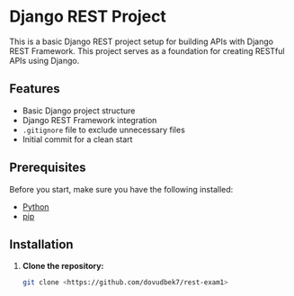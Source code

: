 # Django REST Project

This is a basic Django REST project setup for building APIs with Django REST Framework. This project serves as a foundation for creating RESTful APIs using Django.

## Features

- Basic Django project structure
- Django REST Framework integration
- `.gitignore` file to exclude unnecessary files
- Initial commit for a clean start

## Prerequisites

Before you start, make sure you have the following installed:

- [Python](https://www.python.org/downloads/)
- [pip](https://pip.pypa.io/en/stable/)

## Installation

1. **Clone the repository:**

   ```bash
   git clone <https://github.com/dovudbek7/rest-exam1>
